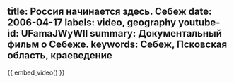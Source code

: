 title: Россия начинается здесь. Себеж
date: 2006-04-17
labels: video, geography
youtube-id: UFamaJWyWlI
summary: Документальный фильм о Себеже.
keywords: Себеж, Псковская область, краеведение
---

{{ embed_video() }}
